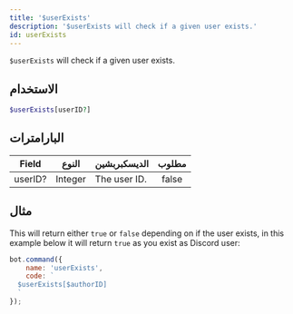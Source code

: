 ```yaml
---
title: '$userExists'
description: '$userExists will check if a given user exists.'
id: userExists
---
```


`$userExists` will check if a given user exists.

## الاستخدام

```php
$userExists[userID?]
```

## البارامترات

| Field   | النوع   | الديسكبربشين | مطلوب |
| ------- | ------- | ------------ |:-----:|
| userID? | Integer | The user ID. | false |

## مثال

This will return either `true` or `false` depending on if the user exists, in this example below it will return `true` as you exist as Discord user:

```javascript
bot.command({
    name: 'userExists',
    code: `
  $userExists[$authorID]
  `
});
```
